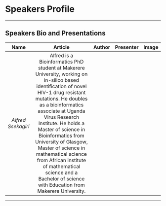 # Speakers Profile
---


Speakers Bio and Presentations
---
Name | Article | Author | Presenter | Image
:---: | :---: | :--- | :--- | :---
*Alfred Ssekagiri* | Alfred is a Bioinformatics PhD student at Makerere University, working on in-silico based identification of novel HIV-1 drug resistant mutations. He doubles as a bioinformatics associate at Uganda Virus Research Institute. He holds a Master of science in Bioinformatics from University of Glasgow, Master of science in mathematical science from African institute of mathematical science and a Bachelor of science with Education from Makerere University. | | |

---


